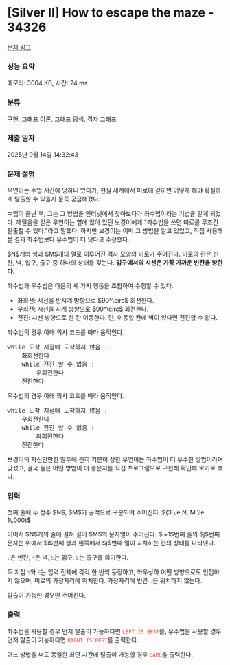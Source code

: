 # [Silver II] How to escape the maze - 34326 

[문제 링크](https://www.acmicpc.net/problem/34326) 

### 성능 요약

메모리: 3004 KB, 시간: 24 ms

### 분류

구현, 그래프 이론, 그래프 탐색, 격자 그래프

### 제출 일자

2025년 9월 14일 14:32:43

### 문제 설명

<p>우연이는 수업 시간에 멍하니 있다가, 현실 세계에서 미로에 갇히면 어떻게 해야 확실하게 탈출할 수 있을지 문득 궁금해졌다.</p>

<p>수업이 끝난 후, 그는 그 방법을 인터넷에서 찾아보다가 좌수법이라는 기법을 알게 되었다. 깨달음을 얻은 우연이는 옆에 앉아 있던 보경이에게 "좌수법을 쓰면 미로를 무조건 탈출할 수 있다."라고 말했다. 하지만 보경이는 이미 그 방법을 알고 있었고, 직접 사용해 본 결과 좌수법보다 우수법이 더 낫다고 주장했다.</p>

<p>$N$개의 행과 $M$개의 열로 이루어진 격자 모양의 미로가 주어진다. 미로의 칸은 빈칸, 벽, 입구, 출구 중 하나의 상태를 갖는다. <strong>입구에서의 시선은 가장 가까운 빈칸을 향한다</strong>.</p>

<p>좌수법과 우수법은 다음의 세 가지 행동을 조합하여 수행할 수 있다.</p>

<ul>
	<li>좌회전: 시선을 반시계 방향으로 $90^\circ$ 회전한다.</li>
	<li>우회전: 시선을 시계 방향으로 $90^\circ$ 회전한다.</li>
	<li>전진: 시선 방향으로 한 칸 이동한다. 단, 이동할 칸에 벽이 있다면 전진할 수 없다.</li>
</ul>

<p>좌수법의 경우 아래 의사 코드를 따라 움직인다.</p>

<pre>while 도착 지점에 도착하지 않음 :
    좌회전한다
    while 전진 할 수 없음 :
        우회전한다
    전진한다</pre>

<p>우수법의 경우 아래 의사 코드를 따라 움직인다.</p>

<pre>while 도착 지점에 도착하지 않음 :
    우회전한다
    while 전진 할 수 없음 :
        좌회전한다
    전진한다</pre>

<p>보경이의 자신만만한 말투에 괜히 기분이 상한 우연이는 좌수법이 더 우수한 방법이라며 맞섰고, 결국 둘은 어떤 방법이 더 좋은지를 직접 프로그램으로 구현해 확인해 보기로 했다.</p>

### 입력 

 <p>첫째 줄에 두 정수 $N$, $M$가 공백으로 구분되어 주어진다. $(3 \le N, M \le 1\,000)$</p>

<p>이어서 $N$개의 줄에 걸쳐 길이 $M$의 문자열이 주어진다. $i+1$번째 줄의 $j$번째 문자는 위에서 $i$번째 행과 왼쪽에서 $j$번째 열이 교차하는 칸의 상태를 나타낸다.</p>

<p><code><span style="color:#e74c3c;">.</span></code>은 빈칸, <code><span style="color:#e74c3c;">*</span></code>은 벽, <code><span style="color:#e74c3c;">S</span></code>는 입구, <code><span style="color:#e74c3c;">E</span></code>는 출구를 의미한다.</p>

<p>두 지점 <code><span style="color:#e74c3c;">S</span></code>와 <code><span style="color:#e74c3c;">E</span></code>는 입력 전체에 각각 한 번씩 등장하고, 좌우상하 어떤 방향으로도 인접하지 않으며, 미로의 가장자리에 위치한다. 가장자리에 빈칸 <code><span style="color:#e74c3c;">.</span></code>은 위치하지 않는다.</p>

<p>탈출이 가능한 경우만 주어진다.</p>

### 출력 

 <p>좌수법을 사용할 경우 먼저 탈출이 가능하다면 <code><span style="color:#e74c3c;">LEFT IS BEST</span></code>를, 우수법을 사용할 경우 먼저 탈출이 가능하다면 <code><span style="color:#e74c3c;">RIGHT IS BEST</span></code>를 출력한다.</p>

<p>어느 방법을 써도 동일한 최단 시간에 탈출이 가능할 경우 <code><span style="color:#e74c3c;">SAME</span></code>을 출력한다.</p>


